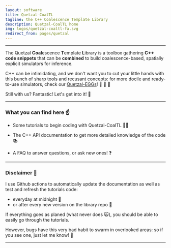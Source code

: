 ```yaml
---
layout: software
title: Quetzal-CoalTL
tagline: the C++ Coalescence Template Library
description: Quetzal-CoalTL home
img: logos/quetzal-coaltl-fa.svg
redirect_from: pages/quetzal
---
```


-------------------------

The Quetzal **Coal**escence **T**emplate **L**ibrary is a toolbox gathering
**C++ code snippets** that can be **combined** to build coalescence-based, spatially explicit simulators
for inference.

C++ can be intimidating, and we don't want you to cut your little hands with this bunch of sharp tools and recusant concepts: for more docile and ready-to-use simulators, check our [Quetzal-EGGs](/quetzal-EGGS/home.md)! :egg: :egg: :egg:

Still with us? Fantastic! Let's get into it! :raised_hands:

-------------------------

### What you can find here :point_up:

- Some tutorials to begin coding with Quetzal-CoalTL :woman_teacher:

- The C++ API documentation to get more detailed knowledge of the code :books:

- A FAQ to answer questions, or ask new ones! :question:

----------------------------

### Disclaimer :bug:

I use Github actions to automatically update the documentation as well as test and refresh the tutorials code:
- everyday at midnight :owl:
- or after every new version on the library repo :tada:

If everything goes as planed (what never does :scream_cat:), you should be able to easily go through the tutorials.

However, bugs have this very bad habit to swarm in overlooked areas: so if you see one, just let me know! :bug:

-----------------------------
